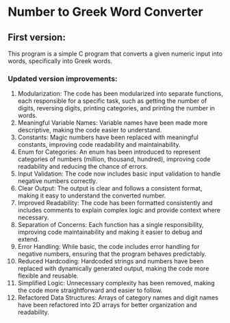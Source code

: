 # Number to Greek Word Converter

## First version:

This program is a simple C program that converts a given numeric input into words, specifically into Greek words.

### Updated version improvements:

1. Modularization: The code has been modularized into separate functions, each responsible for a specific task, such as getting the number of digits, reversing digits, printing categories, and printing the number in words.
2. Meaningful Variable Names: Variable names have been made more descriptive, making the code easier to understand.
3. Constants: Magic numbers have been replaced with meaningful constants, improving code readability and maintainability.
4. Enum for Categories: An enum has been introduced to represent categories of numbers (million, thousand, hundred), improving code readability and reducing the chance of errors.
5. Input Validation: The code now includes basic input validation to handle negative numbers correctly.
6. Clear Output: The output is clear and follows a consistent format, making it easy to understand the converted number.
7. Improved Readability: The code has been formatted consistently and includes comments to explain complex logic and provide context where necessary.
8. Separation of Concerns: Each function has a single responsibility, improving code maintainability and making it easier to debug and extend.
9. Error Handling: While basic, the code includes error handling for negative numbers, ensuring that the program behaves predictably.
10. Reduced Hardcoding: Hardcoded strings and numbers have been replaced with dynamically generated output, making the code more flexible and reusable.
11. Simplified Logic: Unnecessary complexity has been removed, making the code more straightforward and easier to follow.
12. Refactored Data Structures: Arrays of category names and digit names have been refactored into 2D arrays for better organization and readability.
